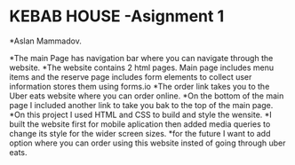 # KEBAB HOUSE -Asignment 1

*Aslan Mammadov.

*The main Page has navigation bar where you can navigate through the website.
*The website contains 2 html pages. Main page includes menu items and the reserve page includes form elements to collect user information stores them using forms.io
*The order link takes you to the Uber eats website where you can order online.
*On the bottom of the main page I included another link to take you bak to the top of the main page.
*On this project I used HTML and CSS to build and style the wensite. 
*I built the website first for mobile aplication then added media queries to change its style for the wider screen sizes.
*for the future I want to add option where you can order using this website insted of going through uber eats.
